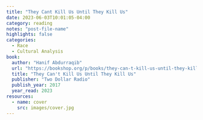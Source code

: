 ```yaml
---
title: "They Cant Kill Us Until They Kill Us"
date: 2023-06-03T10:01:05-04:00
category: reading
notes: "post-file-name"
highlights: false
categories:
  - Race
  - Cultural Analysis
book:
  author: "Hanif Abdurraqib"
  url: "https://bookshop.org/p/books/they-can-t-kill-us-until-they-kill-us-hanif-abdurraqib/10989128?ean=9781953387271"
  title: "They Can't Kill Us Until They Kill Us"
  publisher: "Two Dollar Radio"
  publish_year: 2017
  year_read: 2023
resources:
  - name: cover
    src: images/cover.jpg
---
```


